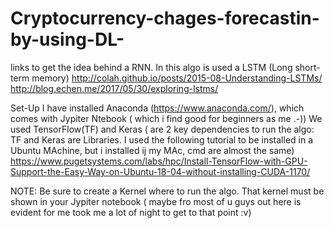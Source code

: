# Cryptocurrency-chages-forecastin-by-using-DL-

links to get the idea behind a RNN. In this algo is used a LSTM  (Long short-term memory)
http://colah.github.io/posts/2015-08-Understanding-LSTMs/
http://blog.echen.me/2017/05/30/exploring-lstms/

Set-Up
I have installed Anaconda (https://www.anaconda.com/), which comes with Jypiter Ntebook ( which i find good for beginners as me  .-))
We used TensorFlow(TF) and Keras ( are 2 key dependencies to run the algo: TF and Keras are Libraries. I used the following tutorial to be installed in a Ubuntu MAchine, but i installed ij my MAc, cmd are almost the same)
https://www.pugetsystems.com/labs/hpc/Install-TensorFlow-with-GPU-Support-the-Easy-Way-on-Ubuntu-18-04-without-installing-CUDA-1170/

NOTE: Be sure to create a Kernel where to run the algo. That kernel must be shown in your Jypiter notebook ( maybe fro most of u guys out here is evident for me took me a lot of night to get to that point :v)

